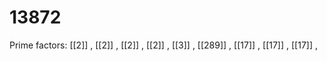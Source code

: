 # 13872

Prime factors: [[2]] , [[2]] , [[2]] , [[2]] , [[3]] , [[289]] , [[17]] , [[17]] , [[17]] , 